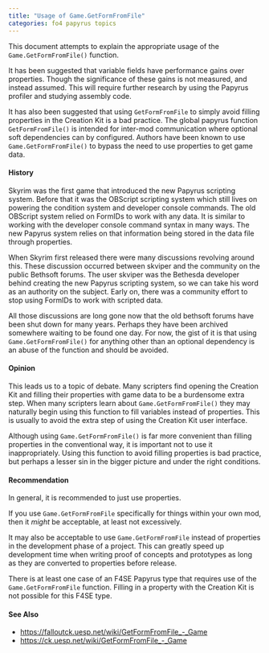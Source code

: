 ```yaml
---
title: "Usage of Game.GetFormFromFile"
categories: fo4 papyrus topics
---
```


This document attempts to explain the appropriate usage of the `Game.GetFormFromFile()` function.

It has been suggested that variable fields have performance gains over properties.
Though the significance of these gains is not measured, and instead assumed.
This will require further research by using the Papyrus profiler and studying assembly code.

It has also been suggested that using `GetFormFromFile` to simply avoid filling properties in the Creation Kit is a bad practice.
The global papyrus function `GetFormFromFile()` is intended for inter-mod communication where optional soft dependencies can by configured.
Authors have been known to use `Game.GetFormFromFile()` to bypass the need to use properties to get game data.


#### History
Skyrim was the first game that introduced the new Papyrus scripting system.
Before that it was the OBScript scripting system which still lives on powering the condition system and developer console commands.
The old OBScript system relied on FormIDs to work with any data.
It is similar to working with the developer console command syntax in many ways.
The new Papyrus system relies on that information being stored in the data file through properties.

When Skyrim first released there were many discussions revolving around this.
These discussion occurred between skviper and the community on the public Bethsoft forums.
The user skviper was the Bethesda developer behind creating the new Papyrus scripting system, so we can take his word as an authority on the subject.
Early on, there was a community effort to stop using FormIDs to work with scripted data.

All those discussions are long gone now that the old bethsoft forums have been shut down for many years.
Perhaps they have been archived somewhere waiting to be found one day.
For now, the gist of it is that using `Game.GetFormFromFile()` for anything other than an optional dependency is an abuse of the function and should be avoided.


#### Opinion
This leads us to a topic of debate.
Many scripters find opening the Creation Kit and filling their properties with game data to be a burdensome extra step.
When many scripters learn about `Game.GetFormFromFile()` they may naturally begin using this function to fill variables instead of properties.
This is usually to avoid the extra step of using the Creation Kit user interface.

Although using `Game.GetFormFromFile()` is far more convenient than filling properties in the conventional way, it is important not to use it inappropriately.
Using this function to avoid filling properties is bad practice, but perhaps a lesser sin in the bigger picture and under the right conditions.


#### Recommendation
In general, it is recommended to just use properties.

If you use `Game.GetFormFromFile` specifically for things within your own mod, then it *might* be acceptable, at least not excessively.

It may also be acceptable to use `Game.GetFormFromFile` instead of properties in the development phase of a project.
This can greatly speed up development time when writing proof of concepts and prototypes as long as they are converted to properties before release.

There is at least one case of an F4SE Papyrus type that requires use of the `Game.GetFormFromFile` function.
Filling in a property with the Creation Kit is not possible for this F4SE type.


#### See Also
- <https://falloutck.uesp.net/wiki/GetFormFromFile_-_Game>
- <https://ck.uesp.net/wiki/GetFormFromFile_-_Game>

